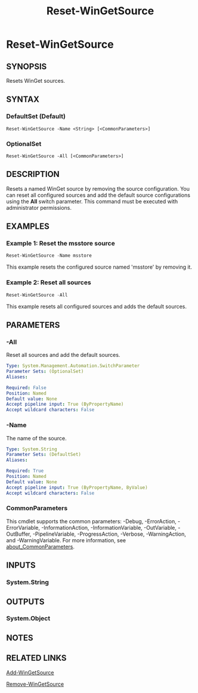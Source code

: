 ﻿---
external help file: Microsoft.WinGet.Client.Cmdlets.dll-Help.xml
Module Name: Microsoft.WinGet.Client
ms.date: 08/01/2024
online version:
schema: 2.0.0
title: Reset-WinGetSource
---

# Reset-WinGetSource

## SYNOPSIS
Resets WinGet sources.

## SYNTAX

### DefaultSet (Default)

```
Reset-WinGetSource -Name <String> [<CommonParameters>]
```

### OptionalSet

```
Reset-WinGetSource -All [<CommonParameters>]
```

## DESCRIPTION

Resets a named WinGet source by removing the source configuration. You can reset all configured sources and add the default source configurations using the **All** switch parameter.
This command must be executed with administrator permissions.

## EXAMPLES

### Example 1: Reset the msstore source

```powershell
Reset-WinGetSource -Name msstore
```

This example resets the configured source named 'msstore' by removing it.

### Example 2: Reset all sources

```powershell
Reset-WinGetSource -All
```

This example resets all configured sources and adds the default sources.

## PARAMETERS

### -All

Reset all sources and add the default sources.

```yaml
Type: System.Management.Automation.SwitchParameter
Parameter Sets: (OptionalSet)
Aliases:

Required: False
Position: Named
Default value: None
Accept pipeline input: True (ByPropertyName)
Accept wildcard characters: False
```

### -Name

The name of the source.

```yaml
Type: System.String
Parameter Sets: (DefaultSet)
Aliases:

Required: True
Position: Named
Default value: None
Accept pipeline input: True (ByPropertyName, ByValue)
Accept wildcard characters: False
```

### CommonParameters

This cmdlet supports the common parameters: -Debug, -ErrorAction, -ErrorVariable,
-InformationAction, -InformationVariable, -OutVariable, -OutBuffer, -PipelineVariable,
-ProgressAction, -Verbose, -WarningAction, and -WarningVariable. For more information, see
[about_CommonParameters](http://go.microsoft.com/fwlink/?LinkID=113216).

## INPUTS

### System.String

## OUTPUTS

### System.Object

## NOTES

## RELATED LINKS

[Add-WinGetSource](Add-WinGetSource.md)

[Remove-WinGetSource](Remove-WinGetSource.md)
